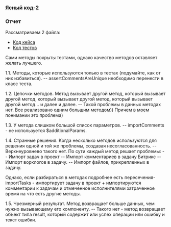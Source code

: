 ### Ясный код-2

### Отчет

Рассматриваем 2 файла:
- [Код кейса](./example/code/lib/jira/jiraimporter.php)
- [Код тестов](./example/test/Integration/JiraImporterTest.php)

Сами методы покрыты тестами, однако качество методов оставляет желать лучшего.

1.1. Методы, которые используются только в тестах (подумайте, как от них избавиться).
-- assertCommentsAreUnique необходимо перенести в класс теста. 

1.2. Цепочки методов. Метод вызывает другой метод, который вызывает другой метод, который вызывает другой метод, который вызывает другой метод... и далее и далее.
-- Такой проблемы в данных методах нет. Все реализовано одним большим методом)) Причем в моем понимании это проблема)

1.3. У метода слишком большой список параметров.
-- importComments - не используется $additionalParams.


1.4. Странные решения. Когда несколько методов используются для решения одной и той же проблемы, создавая несогласованность.
-- Верхнеуровнево такого нет. 
По сути каждый метод решает проблемы:
-- Импорт задач в проект
-- Импорт комментариев в задачу Битрикс
-- Импорт ворклогов в задачу.
-- Импорт файлов, прикрепленных в задачу.

Однако, если разбираться в методах подробнее есть пересечения-
importTasks - импортирует задачу в проект + импортируются комментарии к задачам и отмеченное исполнителями затраченное время
на что есть другие методы.

1.5. Чрезмерный результат. Метод возвращает больше данных, чем нужно вызывающему его компоненту.
-- Такого нет - метод возвращает объект типа result, который содержит или успех операции или ошибку и текст ошибки.